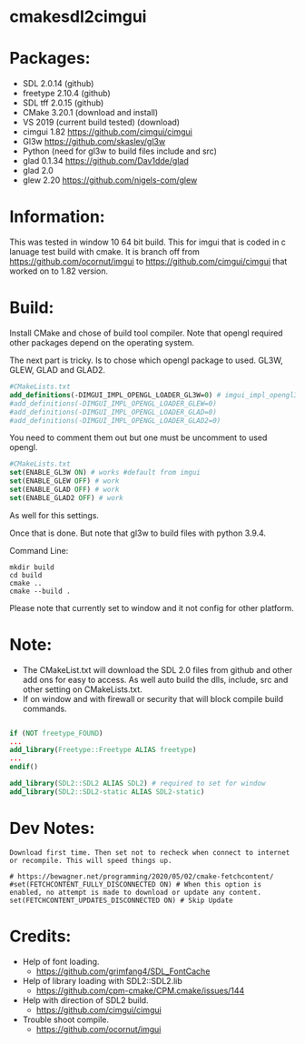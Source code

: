 # cmakesdl2cimgui

# Packages:
 * SDL 2.0.14 (github)
 * freetype 2.10.4 (github)
 * SDL tff 2.0.15 (github)
 * CMake 3.20.1 (download and install)
 * VS 2019 (current build tested) (download)
 * cimgui 1.82 https://github.com/cimgui/cimgui
 * Gl3w https://github.com/skaslev/gl3w
 * Python (need for gl3w to build files include and src)
 * glad 0.1.34 https://github.com/Dav1dde/glad
 * glad 2.0
 * glew 2.20 https://github.com/nigels-com/glew

# Information:
  This was tested in window 10 64 bit build. This for imgui that is coded in c lanuage test build with cmake. It is branch off from https://github.com/ocornut/imgui to https://github.com/cimgui/cimgui that worked on to 1.82 version.

# Build:
  Install CMake and chose of build tool compiler. Note that opengl required other packages depend on the operating system.

  The next part is tricky. Is to chose which opengl package to used. GL3W, GLEW, GLAD and GLAD2.

```cmake
#CMakeLists.txt
add_definitions(-DIMGUI_IMPL_OPENGL_LOADER_GL3W=0) # imgui_impl_opengl3.h # imgui Default to GL3W embedded in our repository
#add_definitions(-DIMGUI_IMPL_OPENGL_LOADER_GLEW=0)
#add_definitions(-DIMGUI_IMPL_OPENGL_LOADER_GLAD=0)
#add_definitions(-DIMGUI_IMPL_OPENGL_LOADER_GLAD2=0)
```
  You need to comment them out but one must be uncomment to used opengl.
```cmake
#CMakeLists.txt
set(ENABLE_GL3W ON) # works #default from imgui
set(ENABLE_GLEW OFF) # work
set(ENABLE_GLAD OFF) # work
set(ENABLE_GLAD2 OFF) # work
```
  As well for this settings.

  Once that is done. But note that gl3w to build files with python 3.9.4.

  Command Line:
```
mkdir build
cd build
cmake ..
cmake --build .
```
  Please note that currently set to window and it not config for other platform.

# Note: 
 * The CMakeList.txt will download the SDL 2.0 files from github and other add ons for easy to access. As well auto build the dlls, include, src and other setting on CMakeLists.txt.
 * If on window and with firewall or security that will block compile build commands.

```cmake

if (NOT freetype_FOUND)
...
add_library(Freetype::Freetype ALIAS freetype)
...
endif()

add_library(SDL2::SDL2 ALIAS SDL2) # required to set for window
add_library(SDL2::SDL2-static ALIAS SDL2-static)

```

# Dev Notes:
```
Download first time. Then set not to recheck when connect to internet or recompile. This will speed things up.

# https://bewagner.net/programming/2020/05/02/cmake-fetchcontent/
#set(FETCHCONTENT_FULLY_DISCONNECTED ON) # When this option is enabled, no attempt is made to download or update any content.
set(FETCHCONTENT_UPDATES_DISCONNECTED ON) # Skip Update
```

# Credits:
  * Help of font loading.
    * https://github.com/grimfang4/SDL_FontCache
  * Help of library loading with SDL2::SDL2.lib
    * https://github.com/cpm-cmake/CPM.cmake/issues/144
  * Help with direction of SDL2 build.
    * https://github.com/cimgui/cimgui
  * Trouble shoot compile.
    * https://github.com/ocornut/imgui
